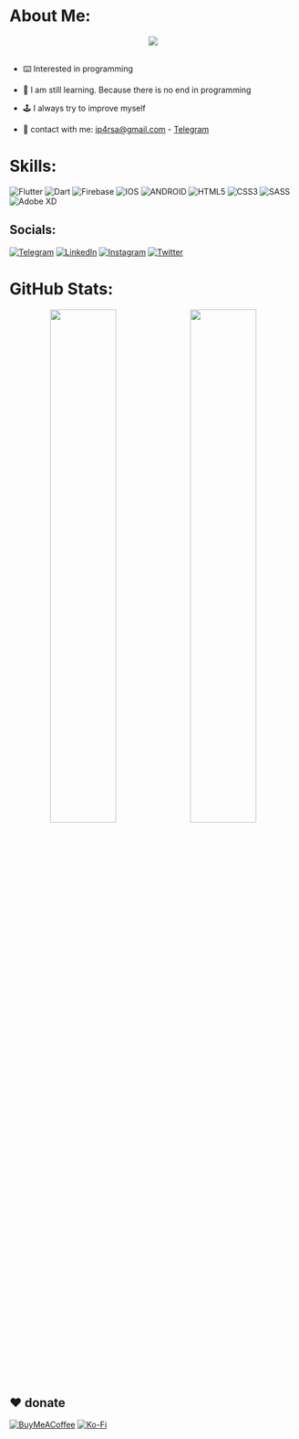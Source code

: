 # About Me:
<div align="center">
<img src="https://github.com/ip4rsa/TechBlog/assets/117844346/1baab268-f62c-4b90-bd83-54ee4865db55"/>
</div>
<br>

- ⌨️ Interested in programming

- 🎯 I am still learning. Because there is no end in programming

- 🕹️ I always try to improve myself
 
- 📨 contact with me: [ip4rsa@gmail.com](mailto:ip4rsa@gmail.com) - [Telegram](https://t.me/asrapMi)
  
<!-- - 🍕 love the progamming - love the music - love the Sport  -->

# Skills:
![Flutter](https://img.shields.io/badge/Flutter-%2302569B.svg?style=for-the-badge&logo=Flutter&logoColor=white) ![Dart](https://img.shields.io/badge/dart-%230175C2.svg?style=for-the-badge&logo=dart&logoColor=white) ![Firebase](https://img.shields.io/badge/firebase-%23039BE5.svg?style=for-the-badge&logo=firebase) ![IOS](https://img.shields.io/badge/IOS-%2320232a.svg?style=for-the-badge&logo=apple&logoColor=white) ![ANDROID](https://img.shields.io/badge/android-%2320232a.svg?style=for-the-badge&logo=android&logoColor=%a4c639) ![HTML5](https://img.shields.io/badge/html5-%23E34F26.svg?style=for-the-badge&logo=html5&logoColor=white) ![CSS3](https://img.shields.io/badge/css3-%231572B6.svg?style=for-the-badge&logo=css3&logoColor=white) ![SASS](https://img.shields.io/badge/SASS-hotpink.svg?style=for-the-badge&logo=SASS&logoColor=white) ![Adobe XD](https://img.shields.io/badge/Adobe%20XD-470137?style=for-the-badge&logo=Adobe%20XD&logoColor=#FF61F6)


## Socials:
[![Telegram](https://img.shields.io/badge/Telegram-%237289DA.svg?logo=telegram&logoColor=white)](https://t.me/asrapMi)
[![LinkedIn](https://img.shields.io/badge/LinkedIn-%230077B5.svg?logo=linkedin&logoColor=white)](https://linkedin.com/in/parsa-sajjadian-1b837624b)
[![Instagram](https://img.shields.io/badge/Instagram-%23E4405F.svg?logo=Instagram&logoColor=white)](https://instagram.com/ip4rsa)
[![Twitter](https://img.shields.io/badge/Twitter-%231DA1F2.svg?logo=Twitter&logoColor=white)](https://twitter.com/PatsaTesla) 


# GitHub Stats:
<p align="center">
  <img width="48%" src="https://github-readme-stats.vercel.app/api?username=ip4rsa&count_private=true&show_icons=true&theme=dark&hide_border=true"/>
  <img width="48%" src="https://github-readme-streak-stats.herokuapp.com/?user=ip4rsa&theme=dark&hide_border=true&include_all_commits=true&count_private=false&layout=compact"/>
</p>

<!-- ## 📃 Latest Tweet
![](https://gtce.itsvg.in/api?username=ParsaTesla&theme=github_dark) -->

<!-- ### ✍️ Random Dev Quote
![](https://quotes-github-readme.vercel.app/api?type=vetical&theme=light)
 -->
  ## ❤️ donate
  [![BuyMeACoffee](https://img.shields.io/badge/Buy%20Me%20a%20Coffee-ffdd00?style=for-the-badge&logo=buy-me-a-coffee&logoColor=black)](https://buymeacoffee.com/ip4rsa) [![Ko-Fi](https://img.shields.io/badge/Ko--fi-F16061?style=for-the-badge&logo=ko-fi&logoColor=white)](https://www.coffeebede.com/parsatesla) 
<!--  <a href="https://www.coffeebede.com/parsatesla">دونیت تومان</a> -->

  
<!-- Proudly created with GPRM ( https://gprm.itsvg.in ) -->
